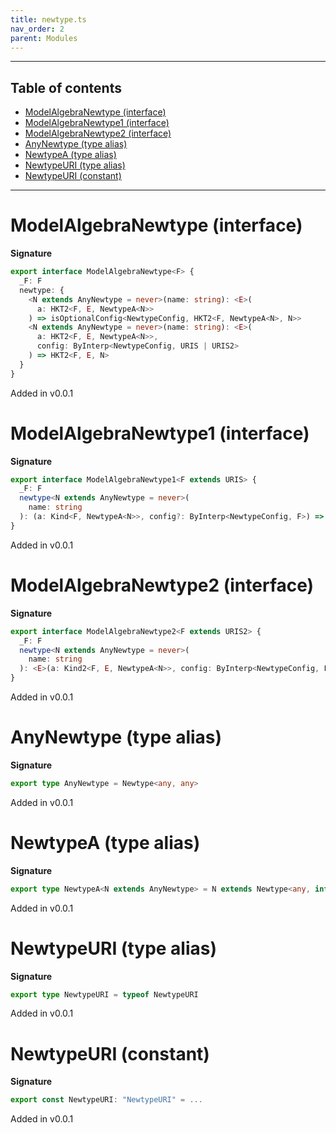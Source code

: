 ```yaml
---
title: newtype.ts
nav_order: 2
parent: Modules
---
```


---

<h2 class="text-delta">Table of contents</h2>

- [ModelAlgebraNewtype (interface)](#modelalgebranewtype-interface)
- [ModelAlgebraNewtype1 (interface)](#modelalgebranewtype1-interface)
- [ModelAlgebraNewtype2 (interface)](#modelalgebranewtype2-interface)
- [AnyNewtype (type alias)](#anynewtype-type-alias)
- [NewtypeA (type alias)](#newtypea-type-alias)
- [NewtypeURI (type alias)](#newtypeuri-type-alias)
- [NewtypeURI (constant)](#newtypeuri-constant)

---

# ModelAlgebraNewtype (interface)

**Signature**

```ts
export interface ModelAlgebraNewtype<F> {
  _F: F
  newtype: {
    <N extends AnyNewtype = never>(name: string): <E>(
      a: HKT2<F, E, NewtypeA<N>>
    ) => isOptionalConfig<NewtypeConfig, HKT2<F, NewtypeA<N>, N>>
    <N extends AnyNewtype = never>(name: string): <E>(
      a: HKT2<F, E, NewtypeA<N>>,
      config: ByInterp<NewtypeConfig, URIS | URIS2>
    ) => HKT2<F, E, N>
  }
}
```

Added in v0.0.1

# ModelAlgebraNewtype1 (interface)

**Signature**

```ts
export interface ModelAlgebraNewtype1<F extends URIS> {
  _F: F
  newtype<N extends AnyNewtype = never>(
    name: string
  ): (a: Kind<F, NewtypeA<N>>, config?: ByInterp<NewtypeConfig, F>) => Kind<F, N>
}
```

Added in v0.0.1

# ModelAlgebraNewtype2 (interface)

**Signature**

```ts
export interface ModelAlgebraNewtype2<F extends URIS2> {
  _F: F
  newtype<N extends AnyNewtype = never>(
    name: string
  ): <E>(a: Kind2<F, E, NewtypeA<N>>, config: ByInterp<NewtypeConfig, F>) => Kind2<F, E, N>
}
```

Added in v0.0.1

# AnyNewtype (type alias)

**Signature**

```ts
export type AnyNewtype = Newtype<any, any>
```

Added in v0.0.1

# NewtypeA (type alias)

**Signature**

```ts
export type NewtypeA<N extends AnyNewtype> = N extends Newtype<any, infer A> ? A : never
```

Added in v0.0.1

# NewtypeURI (type alias)

**Signature**

```ts
export type NewtypeURI = typeof NewtypeURI
```

Added in v0.0.1

# NewtypeURI (constant)

**Signature**

```ts
export const NewtypeURI: "NewtypeURI" = ...
```

Added in v0.0.1
